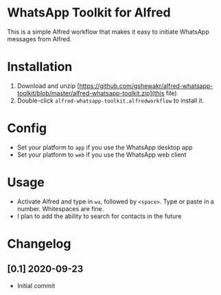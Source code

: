 # WhatsApp Toolkit for Alfred
This is a simple Alfred workflow that makes it easy to initiate WhatsApp messages from Alfred.

# Installation
1. Download and unzip [https://github.com/gshewakr/alfred-whatsapp-toolkit/blob/master/alfred-whatsapp-toolkit.zip](this file)
2. Double-click `alfred-whatsapp-toolkit.alfredworkflow` to install it.

# Config
* Set your platform to `app` if you use the WhatsApp desktop app
* Set your platform to `web` if you use the WhatsApp web client

# Usage
* Activate Alfred and type in `wa`, followed by `<space>`. Type or paste in a number. Whitespaces are fine.
* I plan to add the ability to search for contacts in the future

# Changelog
## [0.1] 2020-09-23
* Initial commit
